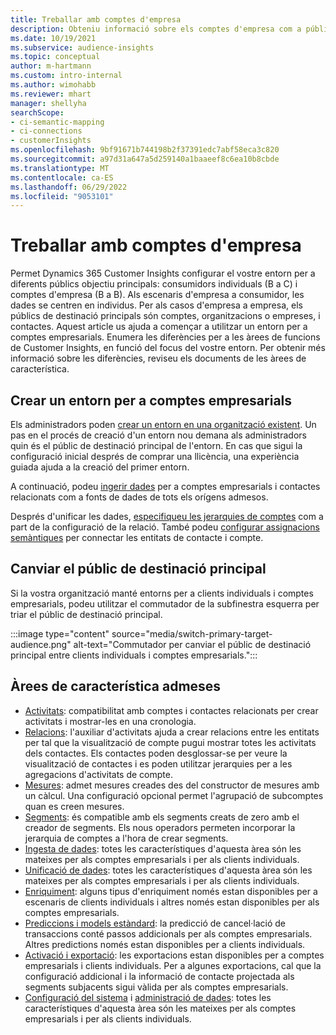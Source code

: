 ```yaml
---
title: Treballar amb comptes d'empresa
description: Obteniu informació sobre els comptes d'empresa com a públic objectiu principal a Dynamics 365 Customer Insights.
ms.date: 10/19/2021
ms.subservice: audience-insights
ms.topic: conceptual
author: m-hartmann
ms.custom: intro-internal
ms.author: wimohabb
ms.reviewer: mhart
manager: shellyha
searchScope:
- ci-semantic-mapping
- ci-connections
- customerInsights
ms.openlocfilehash: 9bf91671b744198b2f37391edc7abf58eca3c820
ms.sourcegitcommit: a97d31a647a5d259140a1baaeef8c6ea10b8cbde
ms.translationtype: MT
ms.contentlocale: ca-ES
ms.lasthandoff: 06/29/2022
ms.locfileid: "9053101"
---
```

# <a name="work-with-business-accounts"></a>Treballar amb comptes d'empresa

Permet Dynamics 365 Customer Insights configurar el vostre entorn per a diferents públics objectiu principals: consumidors individuals (B a C) i comptes d'empresa (B a B). Als escenaris d'empresa a consumidor, les dades se centren en individus. Per als casos d'empresa a empresa, els públics de destinació principals són comptes, organitzacions o empreses, i contactes. Aquest article us ajuda a començar a utilitzar un entorn per a comptes empresarials. Enumera les diferències per a les àrees de funcions de Customer Insights, en funció del focus del vostre entorn. Per obtenir més informació sobre les diferències, reviseu els documents de les àrees de característica. 

## <a name="create-an-environment-for-business-accounts"></a>Crear un entorn per a comptes empresarials

Els administradors poden [crear un entorn en una organització existent](create-environment.md). Un pas en el procés de creació d'un entorn nou demana als administradors quin és el públic de destinació principal de l'entorn. En cas que sigui la configuració inicial després de comprar una llicència, una experiència guiada ajuda a la creació del primer entorn.

A continuació, podeu [ingerir dades](data-sources.md) per a comptes empresarials i contactes relacionats com a fonts de dades de tots els orígens admesos.

Després d'unificar les dades, [especifiqueu les jerarquies de comptes](relationships.md#set-up-account-hierarchies) com a part de la configuració de la relació. També podeu [configurar assignacions semàntiques](semantic-mappings.md) per connectar les entitats de contacte i compte. 

## <a name="switch-between-primary-target-audience"></a>Canviar el públic de destinació principal

Si la vostra organització manté entorns per a clients individuals i comptes empresarials, podeu utilitzar el commutador de la subfinestra esquerra per triar el públic de destinació principal.

:::image type="content" source="media/switch-primary-target-audience.png" alt-text="Commutador per canviar el públic de destinació principal entre clients individuals i comptes empresarials.":::

## <a name="supported-feature-areas"></a>Àrees de característica admeses

- [Activitats](activities.md): compatibilitat amb comptes i contactes relacionats per crear activitats i mostrar-les en una cronologia.
- [Relacions](relationships.md): l'auxiliar d'activitats ajuda a crear relacions entre les entitats per tal que la visualització de compte pugui mostrar totes les activitats dels contactes. Els contactes poden desglossar-se per veure la visualització de contactes i es poden utilitzar jerarquies per a les agregacions d'activitats de compte.
- [Mesures](measures.md): admet mesures creades des del constructor de mesures amb un càlcul. Una configuració opcional permet l'agrupació de subcomptes quan es creen mesures.
- [Segments](segments.md): és compatible amb els segments creats de zero amb el creador de segments. Els nous operadors permeten incorporar la jerarquia de comptes a l'hora de crear segments.
- [Ingesta de dades](data-sources.md): totes les característiques d'aquesta àrea són les mateixes per als comptes empresarials i per als clients individuals.
- [Unificació de dades](data-unification.md): totes les característiques d'aquesta àrea són les mateixes per als comptes empresarials i per als clients individuals.
- [Enriquiment](enrichment-hub.md): alguns tipus d'enriquiment només estan disponibles per a escenaris de clients individuals i altres només estan disponibles per als comptes empresarials.
- [Prediccions i models estàndard](predictions-overview.md): la predicció de cancel·lació de transaccions conté passos addicionals per als comptes empresarials. Altres predictions només estan disponibles per a clients individuals.
- [Activació i exportació](export-destinations.md): les exportacions estan disponibles per a comptes empresarials i clients individuals. Per a algunes exportacions, cal que la configuració addicional i la informació de contacte projectada als segments subjacents sigui vàlida per als comptes empresarials.
- [Configuració del sistema](system.md) i [administració de dades](permissions.md): totes les característiques d'aquesta àrea són les mateixes per als comptes empresarials i per als clients individuals.

